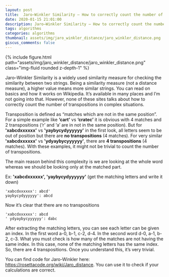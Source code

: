 ```yaml
---
layout: post
title:  Jaro–Winkler Similarity – How to correctly count the number of transpositions
date: 2020-01-15 21:01:00
description: Jaro–Winkler Similarity – How to correctly count the number of transpositions
tags: algorithms
categories: algorithms
thumbnail: assets/img/jaro_winkler_distance/jaro_winkler_distance.png
giscus_comments: false
---
```


<div class="row mt-3">
    <div class="col-sm mt-3 mt-md-0">
        {% include figure.html path="assets/img/jaro_winkler_distance/jaro_winkler_distance.png" class="img-fluid rounded z-depth-1" %}
    </div>
</div>

Jaro–Winkler Similarity is a widely used similarity measure for checking the similarity between two strings. Being a similarity measure (not a distance measure), a higher value means more similar strings. You can read on basics and how it works on Wikipedia. It’s available in many places and I’m not going into that. However, none of these sites talks about how to correctly count the number of transpositions in complex situations.

Transposition is defined as “matches which are not in the same position”. For a simple example like **‘cart’** vs **‘cratec’** it is obvious with 4 matches and 2 transpositions (‘r’ and ‘a’ are in not in the same position). But for **'xabcdxxxxxx'** vs **'yaybycydyyyyyy'** in the first look, all letters seem to be out of position but there are **no transpositions** (4 matches). For very similar **'xabcdxxxxxx'** vs **'ydyaybycyyyyyy'**, there are **4 transpositions** (4 matches). With these examples, it might not be trivial to count the number of transpositions.

The main reason behind this complexity is we are looking at the whole word whereas we should be looking only at the matched part.

Ex: **'xabcdxxxxxx', 'yaybycydyyyyyy'** (get the matching letters and write it down)

    'xabcdxxxxxx': abcd'
    yaybycydyyyyyy': abcd

Now it’s clear that there are no transpositions

    'xabcdxxxxxx': abcd
    ' ydyaybycyyyyyy': dabc

After extracting the matching letters, you can see each letter can be given an index. In the first word a-0, b-1, c-2, d-4. In the second word d-0, a-1, b-2, c-3. What you must check is how many of the matches are not having the same index. In this case, none of the matching letters has the same index. So, there are 4 transpositions. Once you understand this, it’s very trivial.

You can find code for Jaro-Winkler here: https://rosettacode.org/wiki/Jaro_distance. You can use it to check if your calculations are correct.